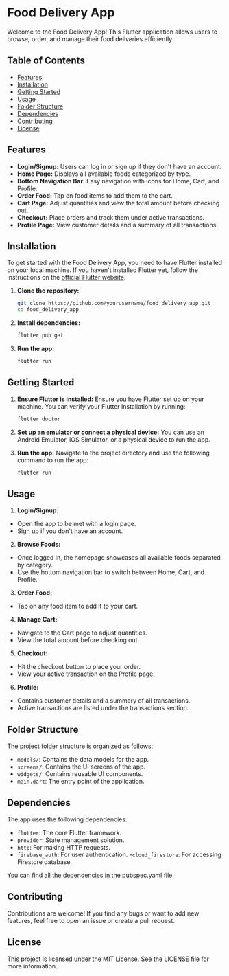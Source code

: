# Food Delivery App

Welcome to the Food Delivery App! This Flutter application allows users to browse, order, and manage their food deliveries efficiently.

## Table of Contents

- [Features](#features)
- [Installation](#installation)
- [Getting Started](#getting-started)
- [Usage](#usage)
- [Folder Structure](#folder-structure)
- [Dependencies](#dependencies)
- [Contributing](#contributing)
- [License](#license)

## Features

- **Login/Signup:** Users can log in or sign up if they don't have an account.
- **Home Page:** Displays all available foods categorized by type.
- **Bottom Navigation Bar:** Easy navigation with icons for Home, Cart, and Profile.
- **Order Food:** Tap on food items to add them to the cart.
- **Cart Page:** Adjust quantities and view the total amount before checking out.
- **Checkout:** Place orders and track them under active transactions.
- **Profile Page:** View customer details and a summary of all transactions.

## Installation

To get started with the Food Delivery App, you need to have Flutter installed on your local machine. If you haven't installed Flutter yet, follow the instructions on the [official Flutter website](https://flutter.dev/docs/get-started/install).

1. **Clone the repository:**

   ```bash
   git clone https://github.com/yourusername/food_delivery_app.git
   cd food_delivery_app

2. **Install dependencies:**

   ```bash
   flutter pub get

3. **Run the app:**

   ```bash
   flutter run

## Getting Started

1. **Ensure Flutter is installed:**
Ensure you have Flutter set up on your machine. You can verify your Flutter installation by running:
   ```bash
   flutter doctor

2. **Set up an emulator or connect a physical device:**
You can use an Android Emulator, iOS Simulator, or a physical device to run the app.

3. **Run the app:**
Navigate to the project directory and use the following command to run the app:
   ```bash
   flutter run

## Usage

1. **Login/Signup:**
- Open the app to be met with a login page.
- Sign up if you don't have an account.

2. **Browse Foods:**
- Once logged in, the homepage showcases all available foods separated by category.
- Use the bottom navigation bar to switch between Home, Cart, and Profile.

3. **Order Food:**
- Tap on any food item to add it to your cart.

4. **Manage Cart:**
- Navigate to the Cart page to adjust quantities.
- View the total amount before checking out.

5. **Checkout:**
- Hit the checkout button to place your order.
- View your active transaction on the Profile page.

6. **Profile:**
- Contains customer details and a summary of all transactions.
- Active transactions are listed under the transactions section.

## Folder Structure

The project folder structure is organized as follows:
  

   

- `models/`: Contains the data models for the app.
- `screens/`: Contains the UI screens of the app.
- `widgets/`: Contains reusable UI components.
- `main.dart`: The entry point of the application.

## Dependencies

The app uses the following dependencies:

- `flutter`: The core Flutter framework.
- `provider`: State management solution.
- `http`: For making HTTP requests.
- `firebase_auth`: For user authentication.
-`cloud_firestore`: For accessing Firestore database.

You can find all the dependencies in the pubspec.yaml file.

## Contributing

Contributions are welcome! If you find any bugs or want to add new features, feel free to open an issue or create a pull request.

## License

This project is licensed under the MIT License. See the LICENSE file for more information.
